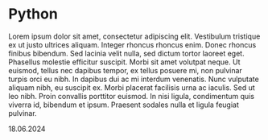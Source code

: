 # Python

Lorem ipsum dolor sit amet, consectetur adipiscing elit. Vestibulum tristique ex ut justo ultrices aliquam. Integer rhoncus rhoncus enim. Donec rhoncus finibus bibendum. Sed lacinia velit nulla, sed dictum tortor laoreet eget. Phasellus molestie efficitur suscipit. Morbi sit amet volutpat neque. Ut euismod, tellus nec dapibus tempor, ex tellus posuere mi, non pulvinar turpis orci eu nibh. In dapibus dui ac mi interdum venenatis. Nunc vulputate aliquam nibh, eu suscipit ex. Morbi placerat facilisis urna ac iaculis. Sed ut leo nibh. Proin convallis porttitor euismod. In nisi ligula, condimentum quis viverra id, bibendum et ipsum. Praesent sodales nulla et ligula feugiat pulvinar.

18.06.2024